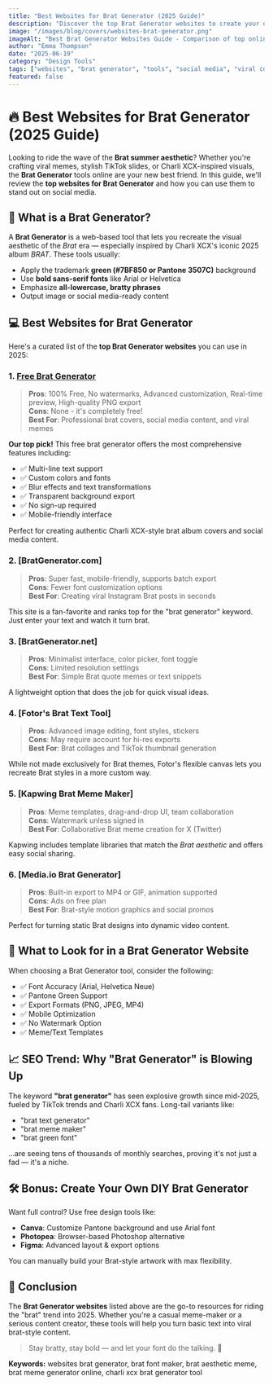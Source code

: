 ```yaml
---
title: "Best Websites for Brat Generator (2025 Guide)"
description: "Discover the top Brat Generator websites to create your own viral Brat-style text and images for social media in 2025. Compare features, fonts, colors, and more."
image: "/images/blog/covers/websites-brat-generator.png"
imageAlt: "Best Brat Generator Websites Guide - Comparison of top online brat text and meme generators"
author: "Emma Thompson"
date: "2025-06-19"
category: "Design Tools"
tags: ["websites", "brat generator", "tools", "social media", "viral content"]
featured: false
---
```


# 🔥 Best Websites for Brat Generator (2025 Guide)

Looking to ride the wave of the **Brat summer aesthetic**? Whether you're crafting viral memes, stylish TikTok slides, or Charli XCX-inspired visuals, the **Brat Generator** tools online are your new best friend. In this guide, we'll review the **top websites for Brat Generator** and how you can use them to stand out on social media.

## 🌟 What is a Brat Generator?

A **Brat Generator** is a web-based tool that lets you recreate the visual aesthetic of the *Brat* era — especially inspired by Charli XCX's iconic 2025 album *BRAT*. These tools usually:

- Apply the trademark **green (#7BF850 or Pantone 3507C)** background
- Use **bold sans-serif fonts** like Arial or Helvetica
- Emphasize **all-lowercase, bratty phrases**
- Output image or social media-ready content

## 💻 Best Websites for Brat Generator

Here's a curated list of the **top Brat Generator websites** you can use in 2025:

### 1. [Free Brat Generator](https://www.bratgeneratorfree.com)

> **Pros**: 100% Free, No watermarks, Advanced customization, Real-time preview, High-quality PNG export  
> **Cons**: None - it's completely free!  
> **Best For**: Professional brat covers, social media content, and viral memes

**Our top pick!** This free brat generator offers the most comprehensive features including:
- ✅ Multi-line text support
- ✅ Custom colors and fonts
- ✅ Blur effects and text transformations  
- ✅ Transparent background export
- ✅ No sign-up required
- ✅ Mobile-friendly interface

Perfect for creating authentic Charli XCX-style brat album covers and social media content.

### 2. [BratGenerator.com]

> **Pros**: Super fast, mobile-friendly, supports batch export  
> **Cons**: Fewer font customization options  
> **Best For**: Creating viral Instagram Brat posts in seconds

This site is a fan-favorite and ranks top for the "brat generator" keyword. Just enter your text and watch it turn brat.

### 3. [BratGenerator.net]

> **Pros**: Minimalist interface, color picker, font toggle  
> **Cons**: Limited resolution settings  
> **Best For**: Simple Brat quote memes or text snippets

A lightweight option that does the job for quick visual ideas.

### 4. [Fotor's Brat Text Tool]

> **Pros**: Advanced image editing, font styles, stickers  
> **Cons**: May require account for hi-res exports  
> **Best For**: Brat collages and TikTok thumbnail generation

While not made exclusively for Brat themes, Fotor's flexible canvas lets you recreate Brat styles in a more custom way.

### 5. [Kapwing Brat Meme Maker]

> **Pros**: Meme templates, drag-and-drop UI, team collaboration  
> **Cons**: Watermark unless signed in  
> **Best For**: Collaborative Brat meme creation for X (Twitter)

Kapwing includes template libraries that match the *Brat aesthetic* and offers easy social sharing.

### 6. [Media.io Brat Generator]

> **Pros**: Built-in export to MP4 or GIF, animation supported  
> **Cons**: Ads on free plan  
> **Best For**: Brat-style motion graphics and social promos

Perfect for turning static Brat designs into dynamic video content.

## 🧠 What to Look for in a Brat Generator Website

When choosing a Brat Generator tool, consider the following:

- ✅ Font Accuracy (Arial, Helvetica Neue)
- ✅ Pantone Green Support
- ✅ Export Formats (PNG, JPEG, MP4)
- ✅ Mobile Optimization
- ✅ No Watermark Option
- ✅ Meme/Text Templates

## 📈 SEO Trend: Why "Brat Generator" is Blowing Up

The keyword **"brat generator"** has seen explosive growth since mid-2025, fueled by TikTok trends and Charli XCX fans. Long-tail variants like:

- "brat text generator"
- "brat meme maker"
- "brat green font"

...are seeing tens of thousands of monthly searches, proving it's not just a fad — it's a niche.

## 🛠️ Bonus: Create Your Own DIY Brat Generator

Want full control? Use free design tools like:

- **Canva**: Customize Pantone background and use Arial font
- **Photopea**: Browser-based Photoshop alternative
- **Figma**: Advanced layout & export options

You can manually build your Brat-style artwork with max flexibility.

## 🚀 Conclusion

The **Brat Generator websites** listed above are the go-to resources for riding the "brat" trend into 2025. Whether you're a casual meme-maker or a serious content creator, these tools will help you turn basic text into viral brat-style content.

> Stay bratty, stay bold — and let your font do the talking. 💅

**Keywords:** websites brat generator, brat font maker, brat aesthetic meme, brat meme generator online, charli xcx brat generator tool
